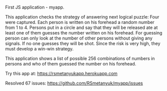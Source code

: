 First JS application - myapp.

This application checks the strategy of answering next logical puzzle: Four were captured. Each person is written on his forehead a random number from 1 to 4. Persons put in a circle and say that they will be released ate at least one of them guesses the number written on his forehead. For guessing person can only look at the number of other persons without giving any signals. If no one guesses they will be shot. Since the risk is very high, they must develop a win-win strategy.


This application shows a list of possible 256 combinations of numbers in persons and who of them guessed the number on his forehead.

Try this app at: https://rsmetanyukapp.herokuapp.com

Resolved 67 issues: https://github.com/RSmetanyuk/myapp/issues